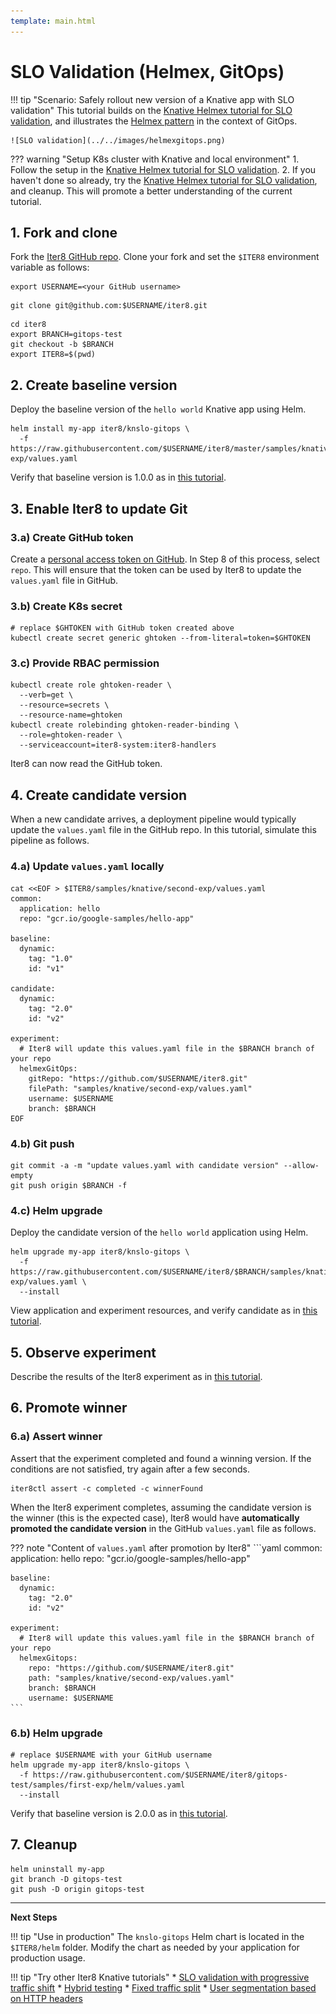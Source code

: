 ```yaml
---
template: main.html
---
```


# SLO Validation (Helmex, GitOps)

!!! tip "Scenario: Safely rollout new version of a Knative app with SLO validation"
    This tutorial builds on the [Knative Helmex tutorial for SLO validation](slovalidation-helmex.md), and illustrates the [Helmex pattern](../../concepts/whatisiter8.md#what-is-helmex) in the context of GitOps.

    ![SLO validation](../../images/helmexgitops.png)

??? warning "Setup K8s cluster with Knative and local environment"
    1. Follow the setup in the [Knative Helmex tutorial for SLO validation](slovalidation-helmex.md).
    2. If you haven't done so already, try the [Knative Helmex tutorial for SLO validation](slovalidation-helmex.md), and cleanup. This will promote a better understanding of the current tutorial.

## 1. Fork and clone
Fork the [Iter8 GitHub repo](https://github.com/iter8-tools/iter8). Clone your fork and set the `$ITER8` environment variable as follows:

```shell
export USERNAME=<your GitHub username>
```
```shell
git clone git@github.com:$USERNAME/iter8.git
```

```
cd iter8
export BRANCH=gitops-test
git checkout -b $BRANCH
export ITER8=$(pwd)
```

## 2. Create baseline version
Deploy the baseline version of the `hello world` Knative app using Helm.

```shell
helm install my-app iter8/knslo-gitops \
  -f https://raw.githubusercontent.com/$USERNAME/iter8/master/samples/knative/second-exp/values.yaml
```

Verify that baseline version is 1.0.0 as in [this tutorial](slovalidation-helmex.md#1-create-baseline-version).

## 3. Enable Iter8 to update Git

### 3.a) Create GitHub token
Create a [personal access token on GitHub](https://docs.github.com/en/github/authenticating-to-github/keeping-your-account-and-data-secure/creating-a-personal-access-token). In Step 8 of this process, select `repo`. This will ensure that the token can be used by Iter8 to update the `values.yaml` file in GitHub.

### 3.b) Create K8s secret
```shell
# replace $GHTOKEN with GitHub token created above
kubectl create secret generic ghtoken --from-literal=token=$GHTOKEN
```

### 3.c) Provide RBAC permission
```shell
kubectl create role ghtoken-reader \
  --verb=get \
  --resource=secrets \
  --resource-name=ghtoken
kubectl create rolebinding ghtoken-reader-binding \
  --role=ghtoken-reader \
  --serviceaccount=iter8-system:iter8-handlers
```

Iter8 can now read the GitHub token.

## 4. Create candidate version
When a new candidate arrives, a deployment pipeline would typically update the `values.yaml` file in the GitHub repo. In this tutorial, simulate this pipeline as follows.

### 4.a) Update `values.yaml` locally

```shell
cat <<EOF > $ITER8/samples/knative/second-exp/values.yaml
common:
  application: hello
  repo: "gcr.io/google-samples/hello-app"

baseline:
  dynamic:
    tag: "1.0"
    id: "v1"

candidate:
  dynamic:
    tag: "2.0"
    id: "v2"

experiment:
  # Iter8 will update this values.yaml file in the $BRANCH branch of your repo
  helmexGitOps:
    gitRepo: "https://github.com/$USERNAME/iter8.git"
    filePath: "samples/knative/second-exp/values.yaml"
    username: $USERNAME
    branch: $BRANCH
EOF
```

### 4.b) Git push

```shell
git commit -a -m "update values.yaml with candidate version" --allow-empty
git push origin $BRANCH -f
```

### 4.c) Helm upgrade
Deploy the candidate version of the `hello world` application using Helm.
```shell
helm upgrade my-app iter8/knslo-gitops \
  -f https://raw.githubusercontent.com/$USERNAME/iter8/$BRANCH/samples/knative/second-exp/values.yaml \
  --install
```

View application and experiment resources, and verify candidate as in [this tutorial](slovalidation-helmex.md#2-create-candidate-version).

## 5. Observe experiment
Describe the results of the Iter8 experiment as in [this tutorial](slovalidation-helmex.md#3-observe-experiment).

## 6. Promote winner

### 6.a) Assert winner
Assert that the experiment completed and found a winning version. If the conditions are not satisfied, try again after a few seconds.
```shell
iter8ctl assert -c completed -c winnerFound
```

When the Iter8 experiment completes, assuming the candidate version is the winner (this is the expected case), Iter8 would have **automatically promoted the candidate version** in the GitHub `values.yaml` file as follows.

??? note "Content of `values.yaml` after promotion by Iter8"
    ```yaml
    common:
      application: hello
      repo: "gcr.io/google-samples/hello-app"

    baseline:
      dynamic:
        tag: "2.0"
        id: "v2"

    experiment:
      # Iter8 will update this values.yaml file in the $BRANCH branch of your repo
      helmexGitops:
        repo: "https://github.com/$USERNAME/iter8.git"
        path: "samples/knative/second-exp/values.yaml"
        branch: $BRANCH
        username: $USERNAME
    ```

### 6.b) Helm upgrade
```shell
# replace $USERNAME with your GitHub username
helm upgrade my-app iter8/knslo-gitops \
  -f https://raw.githubusercontent.com/$USERNAME/iter8/gitops-test/samples/first-exp/helm/values.yaml
  --install
```

Verify that baseline version is 2.0.0 as in [this tutorial](slovalidation-helmex.md#4-promote-winner).

## 7. Cleanup
```shell
helm uninstall my-app
git branch -D gitops-test
git push -D origin gitops-test
```

***

**Next Steps**

!!! tip "Use in production"
    The `knslo-gitops` Helm chart is located in the `$ITER8/helm` folder. Modify the chart as needed by your application for production usage.

!!! tip "Try other Iter8 Knative tutorials"
    * [SLO validation with progressive traffic shift](testing-strategies/slovalidation.md)
    * [Hybrid testing](testing-strategies/hybrid.md)
    * [Fixed traffic split](rollout-strategies/fixed-split.md)
    * [User segmentation based on HTTP headers](rollout-strategies/user-segmentation.md)